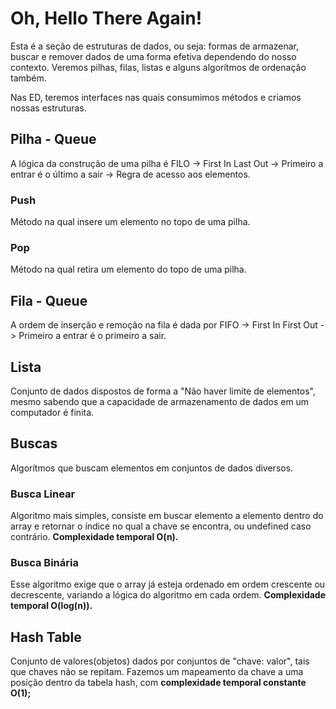 # Oh, Hello There Again!

Esta é a seção de estruturas de dados, ou seja: formas de armazenar, buscar e
remover dados de uma forma efetiva dependendo do nosso contexto. Veremos pilhas,
filas, listas e alguns algorítmos de ordenação também.

Nas ED, teremos interfaces nas quais consumimos métodos e criamos nossas estruturas.

## Pilha - Queue

A lógica da construção de uma pilha é FILO -> First In Last Out -> Primeiro a entrar
é o último a sair -> Regra de acesso aos elementos.

### Push

Método na qual insere um elemento no topo de uma pilha.

### Pop

Método na qual retira um elemento do topo de uma pilha.

## Fila - Queue

A ordem de inserção e remoção na fila é dada por FIFO -> First In First Out ->
Primeiro a entrar é o primeiro a sair.

## Lista

Conjunto de dados dispostos de forma a "Não haver limite de elementos", mesmo sabendo
que a capacidade de armazenamento de dados em um computador é finita.

## Buscas

Algorítmos que buscam elementos em conjuntos de dados diversos.

### Busca Linear

Algoritmo mais simples, consiste em buscar elemento a elemento dentro do array e
retornar o índice no qual a chave se encontra, ou undefined caso contrário. 
**Complexidade temporal O(n).**

### Busca Binária 

Esse algoritmo exige que o array já esteja ordenado em ordem crescente ou decrescente,
variando a lógica do algoritmo em cada ordem. **Complexidade temporal O(log(n)).**

## Hash Table

Conjunto de valores(objetos) dados por conjuntos de "chave: valor", tais que
chaves não se repitam. Fazemos um mapeamento da chave a uma posição dentro da
tabela hash, com **complexidade temporal constante O(1);**